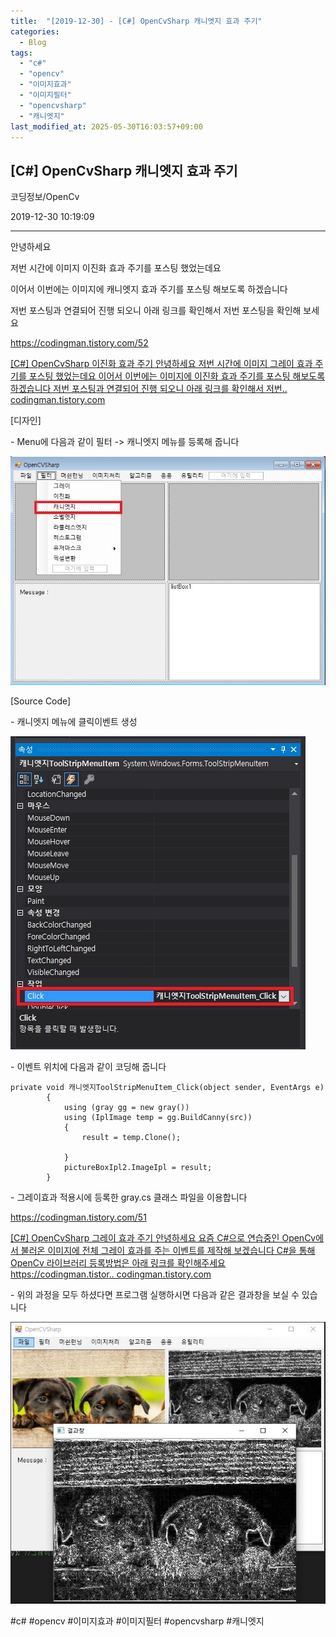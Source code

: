 ```yaml
---
title:  "[2019-12-30] - [C#] OpenCvSharp 캐니엣지 효과 주기"
categories:
  - Blog
tags:
  - "c#"
  - "opencv"
  - "이미지효과"
  - "이미지필터"
  - "opencvsharp"
  - "캐니엣지"
last_modified_at: 2025-05-30T16:03:57+09:00
---
```


## [C#] OpenCvSharp 캐니엣지 효과 주기

코딩정보/OpenCv

2019-12-30 10:19:09

* * *

안녕하세요

저번 시간에 이미지 이진화 효과 주기를 포스팅 했었는데요

이어서 이번에는 이미지에 캐니엣지 효과 주기를 포스팅 해보도록 하겠습니다

저번 포스팅과 연결되어 진행 되오니 아래 링크를 확인해서 저번 포스팅을 확인해 보세요

<https://codingman.tistory.com/52>

[ [C#] OpenCvSharp 이진화 효과 주기 안녕하세요 저번 시간에 이미지 그레이 효과 주기를 포스팅 했었는데요 이어서 이번에는
이미지에 이진화 효과 주기를 포스팅 해보도록 하겠습니다 저번 포스팅과 연결되어 진행 되오니 아래 링크를 확인해서 저번..
codingman.tistory.com ](https://codingman.tistory.com/52)

[디자인]

\- Menu에 다음과 같이 필터 -> 캐니엣지 메뉴를 등록해 줍니다

![](/assets/images/c_opencvsharp_캐니엣지_효과_주기/img.jpg)

[Source Code]

\- 캐니엣지 메뉴에 클릭이벤트 생성

![](/assets/images/c_opencvsharp_캐니엣지_효과_주기/img_1.jpg)

\- 이벤트 위치에 다음과 같이 코딩해 줍니다

    
    
    private void 캐니엣지ToolStripMenuItem_Click(object sender, EventArgs e)
            {
                using (gray gg = new gray())
                using (IplImage temp = gg.BuildCanny(src))
                {
                    result = temp.Clone();
    
                }
                pictureBoxIpl2.ImageIpl = result;
            }

\- 그레이효과 적용시에 등록한 gray.cs 클래스 파일을 이용합니다

<https://codingman.tistory.com/51>

[ [C#] OpenCvSharp 그레이 효과 주기 안녕하세요 요즘 C#으로 연습중인 OpenCv에서 불러온 이미지에 전체 그레이 효과를
주는 이벤트를 제작해 보겠습니다 C#을 통해 OpenCv 라이브러리 등록방법은 아래 링크를 확인해주세요
https://codingman.tistor.. codingman.tistory.com
](https://codingman.tistory.com/51)

\- 위의 과정을 모두 하셨다면 프로그램 실행하시면 다음과 같은 결과창을 보실 수 있습니다

![](/assets/images/c_opencvsharp_캐니엣지_효과_주기/img_2.jpg)

  

#c# #opencv #이미지효과 #이미지필터 #opencvsharp #캐니엣지

